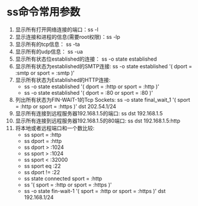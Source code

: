 ss命令常用参数
=========

1. 显示所有打开网络连接的端口：ss -l
2. 显示连接和进程的信息(需要root权限)：ss -lp
3. 显示所有的tcp信息： ss -ta
4. 显示所有的udp信息： ss -ua
5. 显示所有状态位established的连接： ss -o state established
6. 显示所有状态为established的SMTP连接: ss -o state established '( dport = :smtp or sport = :smtp )'
7. 显示所有状态为Established的HTTP连接:
    - ss -o state established '( dport = :http or sport = :http )'
    - ss -o state established '( dport = :80 or sport = :80 )'
8. 列出所有状态为FIN-WAIT-1的Tcp Sockets: ss -o state final_wait_1 '( sport = :http or sport = :https )' dst 202.54.1/24
9. 显示所有连接到远程服务器192.168.1.5的端口: ss dst 192.168.1.5
10. 显示所有连接到远程服务器192.168.1.5的80端口: ss dst 192.168.1.5:http
11. 将本地或者远程端口和一个数比较:
    - ss  sport = :http
    - ss  dport = :http
    - ss  dport > :1024
    - ss  sport > :1024
    - ss sport < :32000
    - ss  sport eq :22
    - ss  dport != :22
    - ss  state connected sport = :http
    - ss '( sport = :http or sport = :https )'
    - ss -o state fin-wait-1 '( sport = :http or sport = :https )' dst 192.168.1/24

